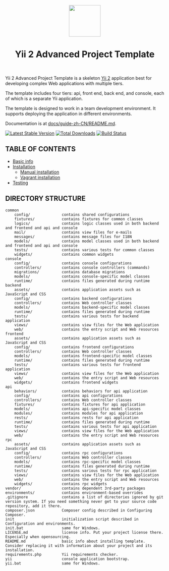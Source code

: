 <p align="center">
    <a href="https://github.com/yiisoft" target="_blank">
        <img src="https://avatars0.githubusercontent.com/u/993323" height="100px">
    </a>
    <h1 align="center">Yii 2 Advanced Project Template</h1>
    <br>
</p>

Yii 2 Advanced Project Template is a skeleton [Yii 2](http://www.yiiframework.com/) application best for
developing complex Web applications with multiple tiers.

The template includes four tiers: api, front end, back end, and console, each of which
is a separate Yii application.

The template is designed to work in a team development environment. It supports
deploying the application in different environments.

Documentation is at [docs/guide-zh-CN/README.md](docs/guide-zh-CN/README.md).

[![Latest Stable Version](https://img.shields.io/packagist/v/yiisoft/yii2-app-advanced.svg)](https://packagist.org/packages/yiisoft/yii2-app-advanced)
[![Total Downloads](https://img.shields.io/packagist/dt/yiisoft/yii2-app-advanced.svg)](https://packagist.org/packages/yiisoft/yii2-app-advanced)
[![Build Status](https://travis-ci.org/yiisoft/yii2-app-advanced.svg?branch=master)](https://travis-ci.org/yiisoft/yii2-app-advanced)

## TABLE OF CONTENTS
- [Basic info](docs/guide-zh-CN/README.md)
- [Installation](docs/guide-zh-CN/start-installation.md)
    - [Manual installation](docs/guide-zh-CN/start-installation.md)
    - [Vagrant installation](docs/guide-zh-CN/start-installation.md#使用vagrant安装)
- [Testing](docs/guide-zh-CN/start-testing.md)

DIRECTORY STRUCTURE
-------------------

```
common
    config/              contains shared configurations
    fixtures/            contains fixtures for common classes
    logics/              contains logic classes used in both backend and frontend and api and console
    mail/                contains view files for e-mails
    messages/            contains message files for I18N
    models/              contains model classes used in both backend and frontend and api and console
    tests/               contains various tests for common classes
    widgets/             contains common widgets
console
    config/              contains console configurations
    controllers/         contains console controllers (commands)
    migrations/          contains database migrations
    models/              contains console-specific model classes
    runtime/             contains files generated during runtime
backend
    assets/              contains application assets such as JavaScript and CSS
    config/              contains backend configurations
    controllers/         contains Web controller classes
    models/              contains backend-specific model classes
    runtime/             contains files generated during runtime
    tests/               contains various tests for backend application    
    views/               contains view files for the Web application
    web/                 contains the entry script and Web resources
frontend
    assets/              contains application assets such as JavaScript and CSS
    config/              contains frontend configurations
    controllers/         contains Web controller classes
    models/              contains frontend-specific model classes
    runtime/             contains files generated during runtime
    tests/               contains various tests for frontend application
    views/               contains view files for the Web application
    web/                 contains the entry script and Web resources
    widgets/             contains frontend widgets
api
    behaviors/           contains behaviors for api application
    config/              contains api configurations
    controllers/         contains Web controller classes
    fixtures/            contains fixtures for api application
    models/              contains api-specific model classes
    modules/             contains modules for api application
    rests/               contains rests for api application
    runtime/             contains files generated during runtime
    tests/               contains various tests for api application
    views/               contains view files for the Web application
    web/                 contains the entry script and Web resources
rpc
    assets/              contains application assets such as JavaScript and CSS
    config/              contains rpc configurations
    controllers/         contains Web controller classes
    models/              contains rpc-specific model classes
    runtime/             contains files generated during runtime
    tests/               contains various tests for rpc application
    views/               contains view files for the Web application
    web/                 contains the entry script and Web resources
    widgets/             contains rpc widgets
vendor/                  contains dependent 3rd-party packages
environments/            contains environment-based overrides
.gitignore               contains a list of directories ignored by git version system. If you need something never get to your source code repository, add it there.
composer.json            Composer config described in Configuring Composer.
init                     initialization script described in Configuration and environments.
init.bat                 same for Windows.
LICENSE.md               license info. Put your project license there. Especially when opensourcing.
README.md                basic info about installing template. Consider replacing it with information about your project and its installation.
requirements.php         Yii requirements checker.
yii                      console application bootstrap.
yii.bat                  same for Windows.
```
